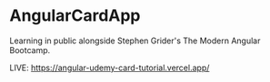 # AngularCardApp

Learning in public alongside Stephen Grider's The Modern Angular Bootcamp.

LIVE: https://angular-udemy-card-tutorial.vercel.app/
